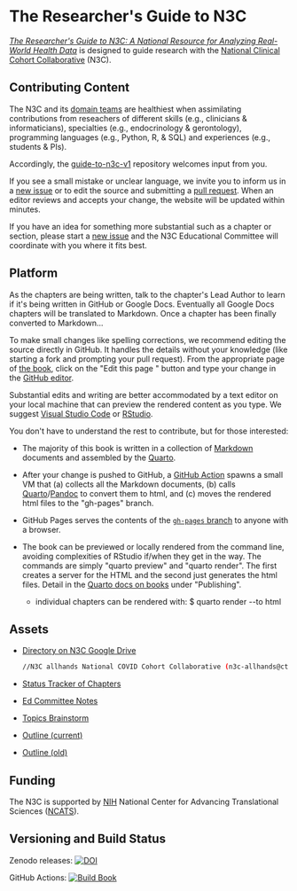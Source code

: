 The Researcher's Guide to N3C
==================

*[The Researcher's Guide to N3C: A National Resource for Analyzing Real-World Health Data](https://rwdcollaborative.github.io/guide-to-n3c-v1/)* is designed to guide research with the [National Clinical Cohort Collaborative](https://ncats.nih.gov/n3c) (N3C).

Contributing Content
------------------

The N3C and its [domain teams](https://covid.cd2h.org/domain-teams) are healthiest when assimilating contributions from reseachers of different skills (e.g., clinicians & informaticians), specialties (e.g., endocrinology & gerontology), programming languages (e.g., Python, R, & SQL) and experiences (e.g., students & PIs).

Accordingly, the [guide-to-n3c-v1](https://github.com/rwdcollaborative/guide-to-n3c-v1) repository welcomes input from you.

If you see a small mistake or unclear language, we invite you to inform us in a [new issue](https://github.com/rwdcollaborative/guide-to-n3c-v1/issues) or to edit the source and submitting a [pull request](https://docs.github.com/en/github/collaborating-with-pull-requests/proposing-changes-to-your-work-with-pull-requests/about-pull-requests).
When an editor reviews and accepts your change, the website will be updated within minutes.

If you have an idea for something more substantial such as a chapter or section, please start a [new issue](https://github.com/rwdcollaborative/guide-to-n3c-v1/issues) and the N3C Educational Committee will coordinate with you where it fits best.

Platform
------------------

<!-- The section is manually duplicated between index.qmd and README.md. -->

As the chapters are being written, talk to the chapter's Lead Author to learn if it's being written in GitHub or Google Docs.
Eventually all Google Docs chapters will be translated to Markdown.
Once a chapter has been finally converted to Markdown...

To make small changes like spelling corrections, we recommend editing the source directly in GitHub.
It handles the details without your knowledge (like starting a fork and prompting your pull request).
From the appropriate page of [the book](https://rwdcollaborative.github.io/guide-to-n3c-v1/), click on the "Edit this page <i class="fab fa-github" aria-hidden="true"></i>" button and type your change in the [GitHub editor](https://docs.github.com/en/repositories/working-with-files/managing-files/editing-files).

Substantial edits and writing are better accommodated by a text editor on your local machine that can preview the rendered content as you type.
We suggest [Visual Studio Code](https://code.visualstudio.com/) or [RStudio](https://www.rstudio.com/products/rstudio/).

You don't have to understand the rest to contribute, but for those interested:

* The majority of this book is written in a collection of [Markdown](https://guides.github.com/features/mastering-markdown/) documents and assembled by the [Quarto](https://quarto.org/).

* After your change is pushed to GitHub, a [GitHub Action](https://docs.github.com/en/actions/learn-github-actions/understanding-github-actions) spawns a small VM that (a) collects all the Markdown documents, (b) calls [Quarto](https://quarto.org/)/[Pandoc](https://pandoc.org/) to convert them to html, and (c) moves the rendered html files to the "gh-pages" branch.

* GitHub Pages serves the contents of the [`gh-pages` branch](https://github.com/rwdcollaborative/guide-to-n3c-v1/tree/gh-pages) to anyone with a browser.

* The book can be previewed or locally rendered from the command line, avoiding complexities of RStudio if/when they get in the way. The commands are simply "quarto preview" and "quarto render". The first creates a server for the HTML and the second just generates the html files. Detail in the [Quarto docs on books](https://quarto.org/docs/books/) under "Publishing".
    * individual chapters can be rendered with: $ quarto render <chapter file> --to html


Assets
------------------

* [Directory on N3C Google Drive ](https://drive.google.com/drive/u/0/folders/1ZFxcvLvJUqMF_RbnQLo8rW7DTMTtahfY)

    ```sh
    //N3C allhands National COVID Cohort Collaborative (n3c-allhands@ctsa.io)/WORKSTREAMS & SUBGROUPS/Collaborative Analytics/Clinical Scenarios & Data Analytics subgroup/Clinical Domain Teams/Education and Training DT/Projects/Guide to N3C (Previously Book of N3C)/
    ```

* [Status Tracker of Chapters](https://docs.google.com/spreadsheets/d/18FWdK1jJXZxhB4t_CKyAHPWkSWIfg5kVcR0vF4_iqlI/edit#gid=0)

* [Ed Committee Notes](https://docs.google.com/document/d/1CmAKLcMQcVV_M1OV0zcIxfjiu0xiEWrfKkMMw8zRp6w/edit)
* [Topics Brainstorm](https://docs.google.com/drawings/d/1Z2k0UaukCNsmc8lcxB2lp9ZmOCqrszCWdtntwS4MpQE/edit)
* [Outline (current)](https://docs.google.com/document/d/1ttUKgwVcIZHM87elrlUNV6Qi9thzOwKBg8GegKObEtg/edit)
* [Outline (old)](for-contributors/outline-draft.md)

Funding
------------------

The N3C is supported by [NIH](https://www.nih.gov/) National Center for Advancing Translational Sciences ([NCATS](https://ncats.nih.gov/)).

Versioning and Build Status
------------------

Zenodo releases: [![DOI](https://zenodo.org/badge/415068439.svg)](https://zenodo.org/badge/latestdoi/415068439)

<!-- badges: start -->
GitHub Actions: [![Build Book](https://github.com/rwdcollaborative/guide-to-n3c-v1/actions/workflows/build-book.yaml/badge.svg)](https://github.com/rwdcollaborative/guide-to-n3c-v1/actions/workflows/build-book.yaml)
<!-- badges: end -->
